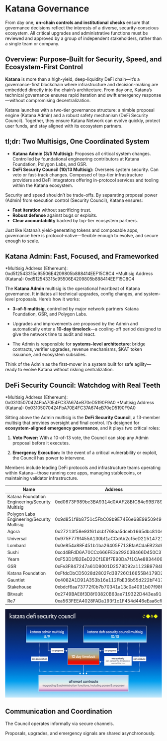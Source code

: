 # **Katana Governance**

From day one, **on-chain controls and institutional checks** ensure that governance decisions reflect the interests of a diverse, security-conscious ecosystem. All critical upgrades and administrative functions must be reviewed and approved by a group of independent stakeholders, rather than a single team or company.

## **Overview: Purpose-Built for Security, Speed, and Ecosystem-First Control**

**Katana** is more than a high-yield, deep-liquidity DeFi chain—it’s a governance-first blockchain where infrastructure and decision-making are embedded directly into the chain’s architecture. From day one, Katana’s technical governance ensures rapid iteration and swift emergency response—without compromising decentralization.

Katana launches with a two-tier governance structure: a nimble proposal engine (Katana Admin) and a robust safety mechanism (DeFi Security Council). Together, they ensure Katana Network can evolve quickly, protect user funds, and stay aligned with its ecosystem partners.

## **tl;dr: Two Multisigs, One Coordinated System**

* **Katana Admin (3/5 Multisig):** Proposes all critical system changes. Controlled by foundational engineering contributors at Katana Foundation, Polygon Labs, and GSR.  
* **DeFi Security Council (10/13 Multisig):** Oversees system security. Can veto or fast-track changes. Composed of top-tier infrastructure providers and DeFi integrators offering in-protocol services and tooling within the Katana ecosystem. 

Security and speed shouldn’t be trade-offs. By separating proposal power (Admin) from execution control (Security Council), Katana ensures:

* **Fast iteration** without sacrificing trust.  
* **Robust defense** against bugs or exploits.  
* **Clear accountability** backed by top-tier ecosystem partners.

Just like Katana’s yield-generating tokens and composable apps, governance here is protocol-native—flexible enough to evolve, and secure enough to scale.

## **Katana Admin: Fast, Focused, and Frameworked**

*Multisig Address (Ethereum): 0xd512543315c95506E4209805b888414EEF15C8C4
*Multisig Address (Katana): 0xd512543315c95506E4209805b888414EEF15C8C4

The **Katana Admin** multisig is the operational heartbeat of Katana governance. It initiates all technical upgrades, config changes, and system-level proposals. Here’s how it works:

* **3-of-5 multisig**, controlled by major network partners Katana Foundation, GSR, and Polygon Labs.

* Upgrades and improvements are proposed by the Admin and automatically enter a **10-day timelock**—a cooling-off period designed to give the network time to audit and react.

* The Admin is responsible for **systems-level architecture**: bridge contracts, verifier upgrades, revenue mechanisms, $KAT token issuance, and ecosystem subsidies.

Think of the Admin as the first-mover in a system built for safe agility—ready to evolve Katana without risking centralization.

## **DeFi Security Council: Watchdog with Real Teeth**

*Multisig Address (Ethereum): 0x03105070424FbA70E4FC37A674eB70eD5190F9A0
*Multisig Address (Katana): 0x03105070424FbA70E4FC37A674eB70eD5190F9A0

Sitting above the Admin multisig is the **DeFi Security Council**, a 13-member multisig that provides oversight and final control. It’s designed for **ecosystem-aligned emergency governance**, and it plays two critical roles:

1. **Veto Power:** With a 10-of-13 vote, the Council can stop any Admin proposal before it executes.

2. **Emergency Execution:** In the event of a critical vulnerability or exploit, the Council has power to intervene.

Members include leading DeFi protocols and infrastructure teams operating within Katana—those running core apps, managing stablecoins, or maintaining validator infrastructure.

| Name                                  | Address                                      |
|---------------------------------------|----------------------------------------------|
| Katana Foundation Engineering/Security Multisig | 0xd0673F989bc3BA9314d0AAF28BfC84e99B7898CC |
| Polygon Labs Engineering/Security Multisig     | 0x9d851f8b8751c5FbC09b9E74E6e68E9950949052 |
| Agora     | 0x27213f58e93f61dcbf768aa5dceb1665dbc810e0 |
| Universal     | 0x975F779f455A130bf1aCCdAb2cf5eD2151472168 |
| Lombard     | 0x0e854a88F451b1ba26405F713BfaACdaEB23d9ec |
| Sushi     | 0xcd4BFdD6A70CCc666FE3a29203B466D450C37342 |
| Yearn     | 0xF53D1fB2EeD22Cf1E8f7E90Da7f1CAe88344065F |
| GSR     | 0xFe3F847247a61D8001D2578D92a1123B9784D85C |
| Katana Foundation     | 0xFfdcDbCD5028d2802Fd3B726C16655B4179D264a |
| Gauntlet     | 0x4082A1D91A353b16e112FbE36b55d222bF417919 |
| Stakehouse     | 0xbdcf6aa73772f0b7b70341a13c0a4091b07f98f4 |
| Bitvault     | 0x2749BAE8f3D8f03820B63ae719322D443ea91892 |
| Re7     | 0xa563FEEA4028FADa193f1c1F454d446eEaa6cfD7 |

![Katana Defi Security Council](katana_defi_security_council.jpg)

## **Communication and Coordination**

The Council operates informally via secure channels.

Proposals, upgrades, and emergency signals are shared asynchronously.
